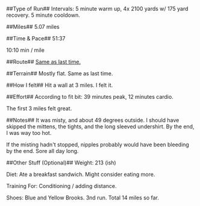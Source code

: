 <!--
.. title: Running Journal: Jan 20, 2017
.. slug: running-journal-jan-20-2017
.. date: 2017-01-08 08:53:32 UTC-05:00
.. tags: running-journal
.. category:running-journal
.. link:
.. description:
.. type: running-journal
-->

##Type of Run##
Intervals: 5 minute warm up, 4x 2100 yards w/ 175 yard recovery. 5 minute cooldown.

##Miles##
5.07 miles

##Time & Pace##
51:37

10:10 min / mile

##Route##
[Same as last time.](http://rndb.co/r8WG)

##Terrain##
Mostly flat. Same as last time.

##How I felt##
Hit a wall at 3 miles. I felt it.

##Effort##
According to fit bit: 39 minutes peak, 12 minutes cardio.

The first 3 miles felt great.

##Notes##
It was misty, and about 49 degrees outside. I should have skipped the mittens, the tights, and the long sleeved undershirt. By the end, I was way too hot.

If the misting hadn't stopped, nipples probably would have been bleeding by the end. Sore all day long.

##Other Stuff (Optional)##
Weight: 213 (ish)

Diet: Ate a breakfast sandwich. Might consider eating more.

Training For: Conditioning / adding distance.

Shoes: Blue and Yellow Brooks. 3nd run. Total 14 miles so far.

